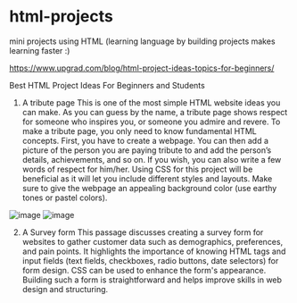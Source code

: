 # html-projects
mini projects using HTML (learning language by building projects makes learning faster :)

https://www.upgrad.com/blog/html-project-ideas-topics-for-beginners/

Best HTML Project Ideas For Beginners and Students

1. A tribute page
This is one of the most simple HTML website ideas you can make. As you can guess by the name, a tribute page shows respect for someone who inspires you, or someone you admire and revere. To make a tribute page, you only need to know fundamental HTML concepts.
First, you have to create a webpage. You can then add a picture of the person you are paying tribute to and add the person’s details, achievements, and so on. If you wish, you can also write a few words of respect for him/her. Using CSS for this project will be beneficial as it will let you include different styles and layouts. Make sure to give the webpage an appealing background color (use earthy tones or pastel colors).

![image](https://github.com/user-attachments/assets/a9cde9ac-81c3-40a5-8a50-88749dbf493f)
![image](https://github.com/user-attachments/assets/e4987b2c-7726-48e8-914b-b365e1af724e)


2. A Survey form
This passage discusses creating a survey form for websites to gather customer data such as demographics, preferences, and pain points. It highlights the importance of knowing HTML tags and input fields (text fields, checkboxes, radio buttons, date selectors) for form design. CSS can be used to enhance the form's appearance. Building such a form is straightforward and helps improve skills in web design and structuring.


